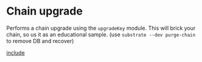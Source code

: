 # Chain upgrade

Performs a chain upgrade using the `upgradeKey` module. This will brick your chain, so us it as an educational sample. (use `substrate --dev purge-chain` to remove DB and recover)

[include](index.js)
